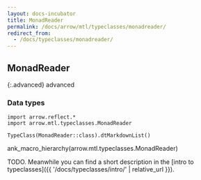 ```yaml
---
layout: docs-incubator
title: MonadReader
permalink: /docs/arrow/mtl/typeclasses/monadreader/
redirect_from:
  - /docs/typeclasses/monadreader/
---
```


## MonadReader

{:.advanced}
advanced

### Data types

```kotlin:ank:replace
import arrow.reflect.*
import arrow.mtl.typeclasses.MonadReader

TypeClass(MonadReader::class).dtMarkdownList()
```

ank_macro_hierarchy(arrow.mtl.typeclasses.MonadReader)

TODO. Meanwhile you can find a short description in the [intro to typeclasses]({{ '/docs/typeclasses/intro/' | relative_url }}).
